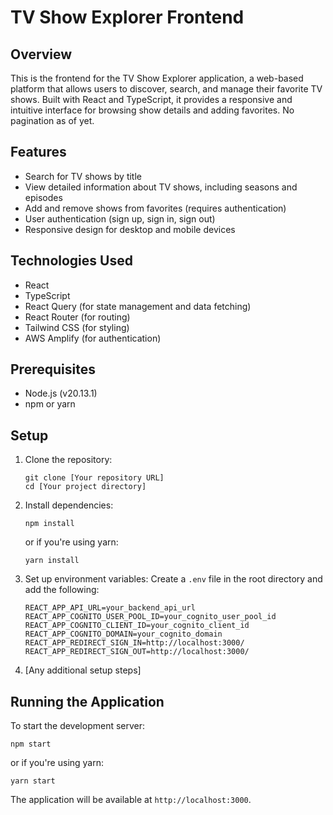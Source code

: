 # TV Show Explorer Frontend

## Overview

This is the frontend for the TV Show Explorer application, a web-based platform that allows users to discover, search, and manage their favorite TV shows. Built with React and TypeScript, it provides a responsive and intuitive interface for browsing show details and adding favorites. No pagination as of yet.

## Features

- Search for TV shows by title
- View detailed information about TV shows, including seasons and episodes
- Add and remove shows from favorites (requires authentication)
- User authentication (sign up, sign in, sign out)
- Responsive design for desktop and mobile devices

## Technologies Used

- React
- TypeScript
- React Query (for state management and data fetching)
- React Router (for routing)
- Tailwind CSS (for styling)
- AWS Amplify (for authentication)

## Prerequisites

- Node.js (v20.13.1)
- npm or yarn

## Setup

1. Clone the repository:

   ```
   git clone [Your repository URL]
   cd [Your project directory]
   ```

2. Install dependencies:

   ```
   npm install
   ```

   or if you're using yarn:

   ```
   yarn install
   ```

3. Set up environment variables:
   Create a `.env` file in the root directory and add the following:

   ```
   REACT_APP_API_URL=your_backend_api_url
   REACT_APP_COGNITO_USER_POOL_ID=your_cognito_user_pool_id
   REACT_APP_COGNITO_CLIENT_ID=your_cognito_client_id
   REACT_APP_COGNITO_DOMAIN=your_cognito_domain
   REACT_APP_REDIRECT_SIGN_IN=http://localhost:3000/
   REACT_APP_REDIRECT_SIGN_OUT=http://localhost:3000/
   ```

4. [Any additional setup steps]

## Running the Application

To start the development server:

```
npm start
```

or if you're using yarn:

```
yarn start
```

The application will be available at `http://localhost:3000`.
